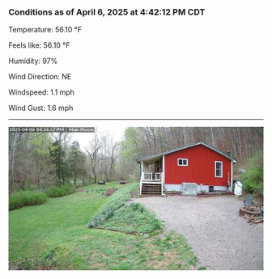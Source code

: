 ### Conditions as of April 6, 2025 at 4:42:12 PM CDT 

Temperature: 56.10 &deg;F

Feels like: 56.10 &deg;F

Humidity: 97%

Wind Direction: NE

Windspeed: 1.1 mph

Wind Gust: 1.6 mph

---

<img src="./images/latest.jpeg"/>

